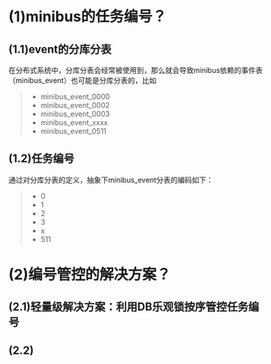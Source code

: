 # (1)minibus的任务编号？
## (1.1)event的分库分表
在分布式系统中，分库分表会经常被使用到，那么就会导致minibus依赖的事件表（minibus_event）也可能是分库分表的，比如
> * minibus_event_0000
> * minibus_event_0002
> * minibus_event_0003
> * minibus_event_xxxx
> * minibus_event_0511

## (1.2)任务编号
通过对分库分表的定义，抽象下minibus_event分表的编码如下：
> * 0
> * 1
> * 2
> * 3
> * x
> * 511

# (2)编号管控的解决方案？
## (2.1)轻量级解决方案：利用DB乐观锁按序管控任务编号


## (2.2)